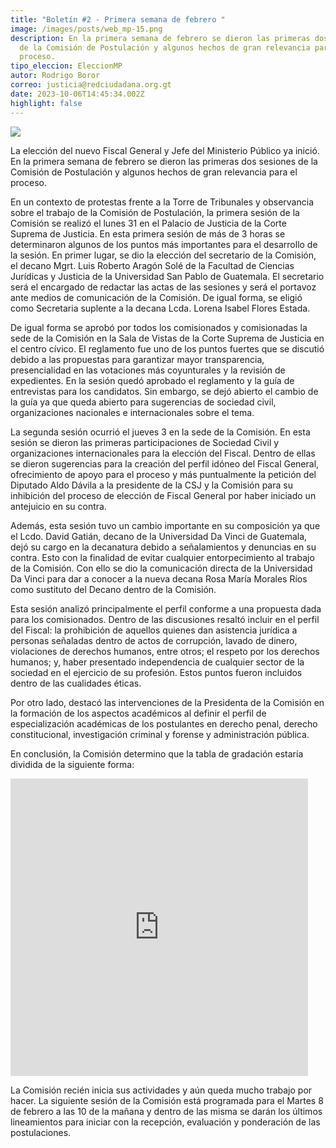 ```yaml
---
title: "Boletín #2 - Primera semana de febrero "
image: /images/posts/web_mp-15.png
description: En la primera semana de febrero se dieron las primeras dos sesiones
  de la Comisión de Postulación y algunos hechos de gran relevancia para el
  proceso.
tipo_eleccion: EleccionMP
autor: Rodrigo Boror
correo: justicia@redciudadana.org.gt
date: 2023-10-06T14:45:34.002Z
highlight: false
---
```

<!--StartFragment-->

![](/assets/images/posts/screenshot_2.jpg)

La elección del nuevo Fiscal General y Jefe del Ministerio Público ya inició. En la primera semana de febrero se dieron las primeras dos sesiones de la Comisión de Postulación y algunos hechos de gran relevancia para el proceso.

En un contexto de protestas frente a la Torre de Tribunales y observancia sobre el trabajo de la Comisión de Postulación, la primera sesión de la Comisión se realizó el lunes 31 en el Palacio de Justicia de la Corte Suprema de Justicia. En esta primera sesión de más de 3 horas se determinaron algunos de los puntos más importantes para el desarrollo de la sesión. En primer lugar, se dio la elección del secretario de la Comisión, el decano Mgrt. Luis Roberto Aragón Solé de la Facultad de Ciencias Jurídicas y Justicia de la Universidad San Pablo de Guatemala. El secretario será el encargado de redactar las actas de las sesiones y será el portavoz ante medios de comunicación de la Comisión. De igual forma, se eligió como Secretaria suplente a la decana Lcda. Lorena Isabel Flores Estada. 

De igual forma se aprobó por todos los comisionados y comisionadas la sede de la Comisión en la Sala de Vistas de la Corte Suprema de Justicia en el centro cívico. El reglamento fue uno de los puntos fuertes que se discutió debido a las propuestas para garantizar mayor transparencia, presencialidad en las votaciones más coyunturales y la revisión de expedientes. En la sesión quedó aprobado el reglamento y la guía de entrevistas para los candidatos. Sin embargo, se dejó abierto el cambio de la guía ya que queda abierto para sugerencias de sociedad civil, organizaciones nacionales e internacionales sobre el tema. 

La segunda sesión ocurrió el jueves 3 en la sede de la Comisión. En esta sesión se dieron las primeras participaciones de Sociedad Civil y organizaciones internacionales para la elección del Fiscal. Dentro de ellas se dieron sugerencias para la creación del perfil idóneo del Fiscal General, ofrecimiento de apoyo para el proceso y más puntualmente la petición del Diputado Aldo Dávila a la presidente de la CSJ y la Comisión para su inhibición del proceso de elección de Fiscal General por haber iniciado un antejuicio en su contra. 

Además, esta sesión tuvo un cambio importante en su composición ya que el Lcdo. David Gatián, decano de la Universidad Da Vinci de Guatemala, dejó su cargo en la decanatura debido a señalamientos y denuncias en su contra. Esto con la finalidad de evitar cualquier entorpecimiento al trabajo de la Comisión. Con ello se dio la comunicación directa de la Universidad Da Vinci para dar a conocer a la nueva decana Rosa María Morales Ríos como sustituto del Decano dentro de la Comisión. 

Esta sesión analizó principalmente el perfil conforme a una propuesta dada para los comisionados. Dentro de las discusiones resaltó incluir en el perfil del Fiscal: la prohibición de aquellos quienes dan asistencia jurídica a personas señaladas dentro de actos de corrupción, lavado de dinero, violaciones de derechos humanos, entre otros; el respeto por los derechos humanos; y, haber presentado independencia de cualquier sector de la sociedad en el ejercicio de su profesión. Estos puntos fueron incluidos dentro de las cualidades éticas. 

Por otro lado, destacó las intervenciones de la Presidenta de la Comisión en la formación de los aspectos académicos al definir el perfil de especialización académicas de los postulantes en derecho penal, derecho constitucional, investigación criminal y forense y administración pública.

En conclusión, la Comisión determino que la tabla de gradación estaría dividida de la siguiente forma: 

<iframe src="https://www.facebook.com/plugins/video.php?height=476&href=https%3A%2F%2Fwww.facebook.com%2FRedciudadanagt%2Fvideos%2F953594888862326%2F&show_text=false&width=476&t=0" width="476" height="476" style="border:none;overflow:hidden" scrolling="no" frameborder="0" allowfullscreen="true" allow="autoplay; clipboard-write; encrypted-media; picture-in-picture; web-share" allowFullScreen="true"></iframe>

La Comisión recién inicia sus actividades y aún queda mucho trabajo por hacer. La siguiente sesión de la Comisión está programada para el Martes 8 de febrero a las 10 de la mañana y dentro de las misma se darán los últimos lineamientos para iniciar con la recepción, evaluación y ponderación de las postulaciones. 

<!--EndFragment-->